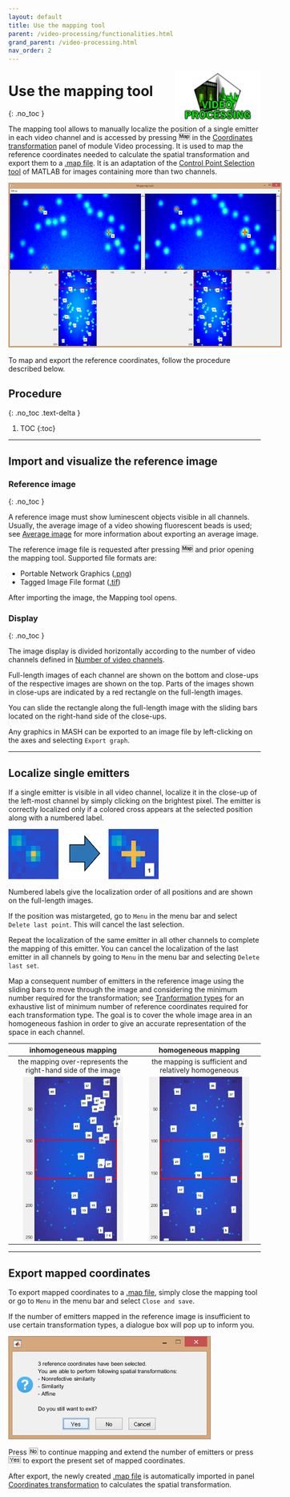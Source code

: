 ```yaml
---
layout: default
title: Use the mapping tool
parent: /video-processing/functionalities.html
grand_parent: /video-processing.html
nav_order: 2
---
```


<img src="../../assets/images/logos/logo-video-processing_400px.png" width="170" style="float:right; margin-left: 15px;"/>

# Use the mapping tool
{: .no_toc }

The mapping tool allows to manually localize the position of a single emitter in each video channel and is accessed by pressing 
![Map](../../assets/images/gui/VP-but-map.png "Map") in the 
[Coordinates transformation](../panels/panel-molecule-coordinates#coordinates-transformation) panel of module Video processing.
It is used to map the reference coordinates needed to calculate the spatial transformation and export them to a 
[.map file](../../output-files/map-mapped-coordinates.html).
It is an adaptation of the 
[Control Point Selection tool](https://www.mathworks.com/help/images/ref/cpselect.html) of MATLAB for images containing more than two channels.

<a href="../../assets/images/gui/VP-panel-molcoord-transf-maptool.png"><img src="../../assets/images/gui/VP-panel-molcoord-transf-maptool.png" style="max-width: 546px;"/></a>

To map and export the reference coordinates, follow the procedure described below.

## Procedure
{: .no_toc .text-delta }

1. TOC
{:toc}

---

## Import and visualize the reference image

### Reference image
{: .no_toc }

A reference image must show luminescent objects visible in all channels. 
Usually, the average image of a video showing fluorescent beads is used; see 
[Average image](../panels/panel-molecule-coordinates.html#average-image) for more information about exporting an average image. 

The reference image file is requested after pressing 
![Map](../../assets/images/gui/VP-but-map.png "Map") and prior opening the mapping tool.
Supported file formats are:
* Portable Network Graphics (<u>.png</u>)
* Tagged Image File format (<u>.tif</u>)

After importing the image, the Mapping tool opens.


### Display
{: .no_toc }

The image display is divided horizontally according to the number of video channels defined in 
[Number of video channels](../panels/panel-experiment-settings.html#number-of-video-channels).

Full-length images of each channel are shown on the bottom and close-ups of the respective images are shown on the top.
Parts of the images shown in close-ups are indicated by a red rectangle on the full-length images.

You can slide the rectangle along the full-length image with the sliding bars located on the right-hand side of the close-ups.

Any graphics in MASH can be exported to an image file by left-clicking on the axes and selecting `Export graph`.


---

## Localize single emitters

If a single emitter is visible in all video channel, localize it in the close-up of the left-most channel by simply clicking on the brightest pixel.
The emitter is correctly localized only if a colored cross appears at the selected position along with a numbered label.

<img src="../../assets/images/figures/VP-maptool-emitter-localization.png" style="max-width:300px;"/>

Numbered labels give the localization order of all positions and are shown on the full-length images.

If the position was mistargeted, go to `Menu` in the menu bar and select `Delete last point`.
This will cancel the last selection.

Repeat the localization of the same emitter in all other channels to complete the mapping of this emitter.
You can cancel the localization of the last emitter in all channels by going to `Menu` in the menu bar and selecting `Delete last set`.

Map a consequent number of emitters in the reference image using the sliding bars to move through the image and considering the minimum number required for the transformation; see 
[Tranformation types](../panels/panel-molecule-coordinates.html#transformation-types) for an exhaustive list of minimum number of reference coordinates required for each transformation type.
The goal is to cover the whole image area in an homogeneous fashion in order to give an accurate representation of the space in each channel.

| inhomogeneous mapping                                                                                  | homogeneous mapping                                                                                  |
| :----------------------------------------------------------------------------------------------------: | :--------------------------------------------------------------------------------------------------: |
| the mapping over-represents the right-hand side of the image                                           | the mapping is sufficient and relatively homogeneous                                                 |
| <img src="../../assets/images/figures/VP-maptool-inhomogeneous-mapping.png" style="max-width:200px;"/> | <img src="../../assets/images/figures/VP-maptool-homogeneous-mapping.png" style="max-width:200px;"/> |

---

## Export mapped coordinates

To export mapped coordinates to a 
[.map file](../../output-files/map-mapped-coordinates.html), simply close the mapping tool or go to `Menu` in the menu bar and select `Close and save`.

If the number of emitters mapped in the reference image is insufficient to use certain transformation types, a dialogue box will pop up to inform you.

<img src="../../assets/images/gui/VP-panel-molcoord-transf-maptool-msgbox.png" style="max-width:404px;"/>

Press 
![No](../../assets/images/gui/VP-but-no.png "No") to continue mapping and extend the number of emitters or press 
![Yes](../../assets/images/gui/VP-but-yes.png "Yes") to export the present set of mapped coordinates.

After export, the newly created 
[.map file](../../output-files/map-mapped-coordinates.html) is automatically imported in panel
[Coordinates transformation](../panels/panel-molecule-coordinates.html#coordinates-transformation) to calculates the spatial transformation.

